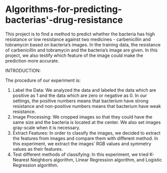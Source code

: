# Algorithms-for-predicting-bacterias'-drug-resistance
This project is to find a method to predict whether
the bacteria has high resistance or low resistance against two
medicines - carbenicillin and tobramycin based on bacteria’s
images. In the training data, the resistance of carbenicillin and
tobramycin and the bacteria’s image are given. In this project, we
also testify which feature of the image could make the prediction
more accurate.

INTRODUCTION:

The procedure of our experiment is:
1) Label the Data: We analyzed the data and labeled the
data which are positive as 1 and the data which are
zero or negative as 0. In our settings, the positive
numbers means that bacterium have strong resistance
and non-positive numbers means that bacterium have
weak resistance.
2) Image Processing: We cropped images so that they
could have the same size and the bacteria is located
at the center. We also set images gray-scale when it is
necessary.
3) Extract Features: In order to classify the images, we
decided to extract the features from images and compare
them with different method. In this experiment, we
extract the images’ RGB values and symmetry values
as their features.
4) Test different methods of classifying: In this experiment,
we tried K-Nearest Neighbors algorithm, Linear Regression algorithm, and Logistic Regression algorithm.
